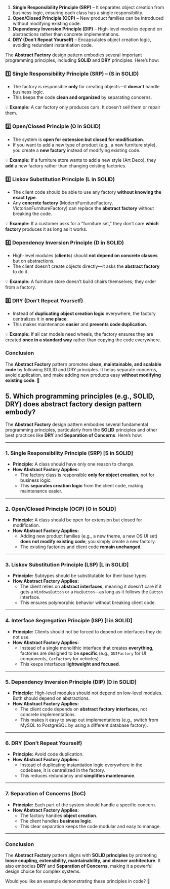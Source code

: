 1. **Single Responsibility Principle (SRP)** – It separates object creation from business logic, ensuring each class has a single responsibility.  
2. **Open/Closed Principle (OCP)** – New product families can be introduced without modifying existing code.  
3. **Dependency Inversion Principle (DIP)** – High-level modules depend on abstractions rather than concrete implementations.  
4. **DRY (Don't Repeat Yourself)** – Encapsulates object creation logic, avoiding redundant instantiation code.


The **Abstract Factory** design pattern embodies several important programming principles, including **SOLID** and **DRY** principles. Here’s how:  

### 1️⃣ **Single Responsibility Principle (SRP) – (S in SOLID)**  
- The factory is responsible **only** for creating objects—it **doesn’t** handle business logic.  
- This keeps the code **clean and organized** by separating concerns.  

💡 **Example:** A car factory only produces cars. It doesn’t sell them or repair them.  

### 2️⃣ **Open/Closed Principle (O in SOLID)**  
- The system is **open for extension but closed for modification**.  
- If you want to add a new type of product (e.g., a new furniture style), you create a **new factory** instead of modifying existing code.  

💡 **Example:** If a furniture store wants to add a new style (Art Deco), they **add** a new factory rather than changing existing factories.  

### 3️⃣ **Liskov Substitution Principle (L in SOLID)**  
- The client code should be able to use any factory **without knowing the exact type**.  
- Any **concrete factory** (ModernFurnitureFactory, VictorianFurnitureFactory) can replace the **abstract factory** without breaking the code.  

💡 **Example:** If a customer asks for a "furniture set," they don’t care **which factory** produces it as long as it works.  

### 4️⃣ **Dependency Inversion Principle (D in SOLID)**  
- High-level modules (**clients**) should **not depend on concrete classes** but on abstractions.  
- The client doesn’t create objects directly—it asks the **abstract factory** to do it.  

💡 **Example:** A furniture store doesn’t build chairs themselves; they order from a factory.  

### 5️⃣ **DRY (Don’t Repeat Yourself)**  
- Instead of **duplicating object creation logic** everywhere, the factory centralizes it in **one place**.  
- This makes maintenance **easier** and **prevents code duplication**.  

💡 **Example:** If all car models need wheels, the factory ensures they are created **once in a standard way** rather than copying the code everywhere.  

### **Conclusion**  
The **Abstract Factory** pattern promotes **clean, maintainable, and scalable code** by following SOLID and DRY principles. It helps separate concerns, avoid duplication, and make adding new products easy **without modifying existing code**. 🚀



## 5. Which programming principles (e.g., SOLID, DRY) does abstract factory design pattern embody?
The **Abstract Factory** design pattern embodies several fundamental programming principles, particularly from the **SOLID** principles and other best practices like **DRY** and **Separation of Concerns**. Here’s how:

---

### **1. Single Responsibility Principle (SRP) [S in SOLID]**
- **Principle:** A class should have only one reason to change.
- **How Abstract Factory Applies:**
  - The factory class is responsible **only for object creation**, not for business logic.
  - This **separates creation logic** from the client code, making maintenance easier.

---

### **2. Open/Closed Principle (OCP) [O in SOLID]**
- **Principle:** A class should be open for extension but closed for modification.
- **How Abstract Factory Applies:**
  - Adding new product families (e.g., a new theme, a new OS UI set) **does not modify existing code**; you simply create a new factory.
  - The existing factories and client code **remain unchanged**.

---

### **3. Liskov Substitution Principle (LSP) [L in SOLID]**
- **Principle:** Subtypes should be substitutable for their base types.
- **How Abstract Factory Applies:**
  - The client relies on **abstract interfaces**, meaning it doesn’t care if it gets a `WindowsButton` or a `MacButton`—as long as it follows the `Button` interface.
  - This ensures polymorphic behavior without breaking client code.

---

### **4. Interface Segregation Principle (ISP) [I in SOLID]**
- **Principle:** Clients should not be forced to depend on interfaces they do not use.
- **How Abstract Factory Applies:**
  - Instead of a single monolithic interface that creates **everything**, factories are designed to be **specific** (e.g., `GUIFactory` for UI components, `CarFactory` for vehicles).
  - This keeps interfaces **lightweight and focused**.

---

### **5. Dependency Inversion Principle (DIP) [D in SOLID]**
- **Principle:** High-level modules should not depend on low-level modules. Both should depend on abstractions.
- **How Abstract Factory Applies:**
  - The client code depends on **abstract factory interfaces**, not concrete implementations.
  - This makes it easy to swap out implementations (e.g., switch from MySQL to PostgreSQL by using a different database factory).

---

### **6. DRY (Don’t Repeat Yourself)**
- **Principle:** Avoid code duplication.
- **How Abstract Factory Applies:**
  - Instead of duplicating instantiation logic everywhere in the codebase, it is centralized in the factory.
  - This reduces redundancy and **simplifies maintenance**.

---

### **7. Separation of Concerns (SoC)**
- **Principle:** Each part of the system should handle a specific concern.
- **How Abstract Factory Applies:**
  - The factory handles **object creation**.
  - The client handles **business logic**.
  - This clear separation keeps the code modular and easy to manage.

---

### **Conclusion**
The **Abstract Factory** pattern aligns with **SOLID principles** by promoting **loose coupling, extensibility, maintainability, and cleaner architecture**. It also embodies **DRY** and **Separation of Concerns**, making it a powerful design choice for complex systems.

Would you like an example demonstrating these principles in code? 🚀
